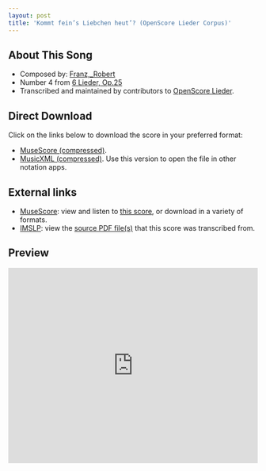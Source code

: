 ```yaml
---
layout: post
title: 'Kommt fein’s Liebchen heut’? (OpenScore Lieder Corpus)'
---
```


## About This Song

- Composed by: [Franz,_Robert](https://fourscoreandmore.org/openscore/lieder/Franz,_Robert)
- Number 4 from [6 Lieder, Op.25](https://fourscoreandmore.org/openscore/lieder/Franz,_Robert/6_Lieder,_Op.25)
- Transcribed and maintained by contributors to [OpenScore Lieder].

[OpenScore Lieder]: https://musescore.com/openscore-lieder-corpus

## Direct Download

Click on the links below to download the score in your preferred format:
- [MuseScore (compressed)](https://github.com/openscore/lieder/blob/main/scores/Franz,_Robert/6_Lieder,_Op.25/4_Kommt_fein’s_Liebchen_heut’/lc6812991.mscz?raw=true).
- [MusicXML (compressed)](https://github.com/openscore/lieder/blob/main/scores/Franz,_Robert/6_Lieder,_Op.25/4_Kommt_fein’s_Liebchen_heut’/lc6812991.mxl?raw=true). Use this version to open the file in other notation apps.

## External links

- [MuseScore]: view and listen to [this score][MuseScore], or download in a variety of formats.
- [IMSLP]: view the [source PDF file(s)][IMSLP] that this score was transcribed from.

[MuseScore]: https://musescore.com/score/6812991
[IMSLP]: https://imslp.org/wiki/Special:ReverseLookup/97777

## Preview

<iframe width="100%" height="394" src="https://musescore.com/openscore-lieder-corpus/scores/6812991/embed" frameborder="0" allowfullscreen allow="autoplay; fullscreen"></iframe>
